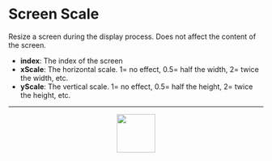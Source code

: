 # Screen Scale
Resize a screen during the display process. Does not affect the content of the screen.
- **index**: The index of the screen
- **xScale**: The horizontal scale. 1= no effect, 0.5= half the width, 2= twice the width, etc.
- **yScale**: The vertical scale. 1= no effect, 0.5= half the height, 2= twice the height, etc.
---
<p align="center"><img valign="middle" width="76px" src="https://drive.google.com/uc?export=view&id=1c2KO0LJpvMS9X9CAGV6dOfciR7OWhdKA" /></p>